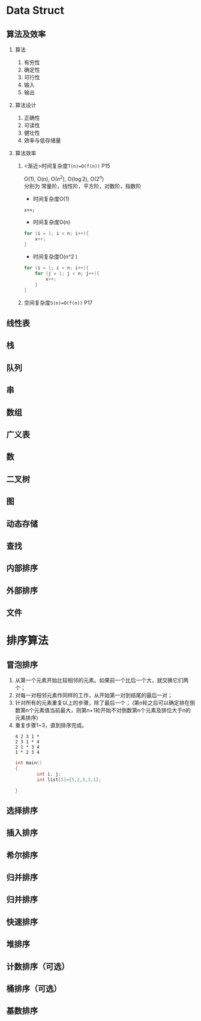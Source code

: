 # Data Struct

## 算法及效率

1. 算法
    1. 有穷性
    2. 确定性
    3. 可行性
    4. 输入
    5. 输出

2. 算法设计
    1. 正确性
    2. 可读性
    3. 健壮性
    4. 效率与低存储量

3. 算法效率
    1. <渐近>时间复杂度`T(n)=O(f(n))` P15

        O(1), O(n), O($n^2$), O($\log{2}$⁡), O($2^n$)  
        分别为
        常量阶，线性阶，平方阶，对数阶，指数阶

        - 时间复杂度O(1)

        `x++;`

        - 时间复杂度O(n)

        ``` c
        for (i = 1; i < n; i++){
            x++;
        }
        ```

        - 时间复杂度O(n^2 )

        ```c
        for (i = 1; i < n; i++){
            for (j = 1; j < n; j++){
                x++;
            }
        }
        ```
    2. 空间复杂度`S(n)=O(f(n))` P17

## 线性表

## 栈

## 队列

## 串

## 数组

## 广义表

## 数

## 二叉树

## 图

## 动态存储

## 查找

## 内部排序

## 外部排序

## 文件

# 排序算法

## 冒泡排序

1. 从第一个元素开始比较相邻的元素。如果前一个比后一个大，就交换它们两个；
2. 对每一对相邻元素作同样的工作，从开始第一对到结尾的最后一对；
3. 针对所有的元素重复以上的步骤，除了最后一个；
    (第n轮之后可以确定排在倒数第n个元素值当前最大，则第n+1轮开始不对倒数第n个元素及排位大于n的元素排序)
4. 重复步骤1~3，直到排序完成。
    ```
    4 2 3 1 *
    2 3 1 * 4
    2 1 * 3 4
    1 * 2 3 4
    ```
    ```c
    int main()
    {
            int i, j;
            int list[5]={5,2,5,3,1};

    }
    ```


## 选择排序

## 插入排序

## 希尔排序

## 归并排序

## 归并排序

## 快速排序

## 堆排序

## 计数排序（可选）

## 桶排序（可选）

## 基数排序
